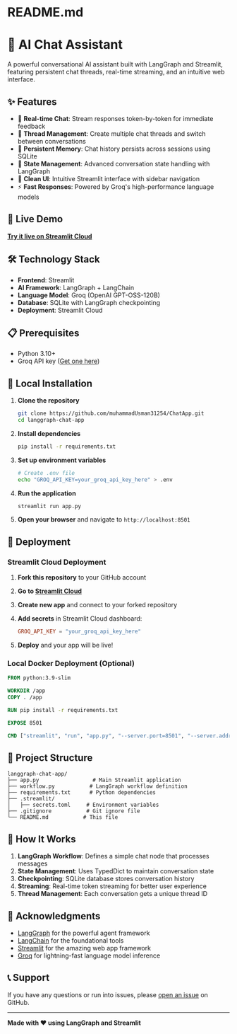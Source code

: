 # README.md

# 🤖 AI Chat Assistant

A powerful conversational AI assistant built with LangGraph and Streamlit, featuring persistent chat threads, real-time streaming, and an intuitive web interface.

## ✨ Features

- 💬 **Real-time Chat**: Stream responses token-by-token for immediate feedback
- 🧵 **Thread Management**: Create multiple chat threads and switch between conversations
- 💾 **Persistent Memory**: Chat history persists across sessions using SQLite
- 🔄 **State Management**: Advanced conversation state handling with LangGraph
- 🎨 **Clean UI**: Intuitive Streamlit interface with sidebar navigation
- ⚡ **Fast Responses**: Powered by Groq's high-performance language models

## 🚀 Live Demo

**[Try it live on Streamlit Cloud](https://chat-app.streamlit.app)** 

## 🛠️ Technology Stack

- **Frontend**: Streamlit
- **AI Framework**: LangGraph + LangChain
- **Language Model**: Groq (OpenAI GPT-OSS-120B)
- **Database**: SQLite with LangGraph checkpointing
- **Deployment**: Streamlit Cloud

## 📋 Prerequisites

- Python 3.10+
- Groq API key ([Get one here](https://console.groq.com/keys))

## 🔧 Local Installation

1. **Clone the repository**
   ```bash
   git clone https://github.com/muhammadUsman31254/ChatApp.git
   cd langgraph-chat-app
   ```

2. **Install dependencies**
   ```bash
   pip install -r requirements.txt
   ```

3. **Set up environment variables**
   ```bash
   # Create .env file
   echo "GROQ_API_KEY=your_groq_api_key_here" > .env
   ```

4. **Run the application**
   ```bash
   streamlit run app.py
   ```

5. **Open your browser** and navigate to `http://localhost:8501`

## 🚀 Deployment

### Streamlit Cloud Deployment

1. **Fork this repository** to your GitHub account

2. **Go to [Streamlit Cloud](https://share.streamlit.io)**

3. **Create new app** and connect to your forked repository

4. **Add secrets** in Streamlit Cloud dashboard:
   ```toml
   GROQ_API_KEY = "your_groq_api_key_here"
   ```

5. **Deploy** and your app will be live!

### Local Docker Deployment (Optional)

```dockerfile
FROM python:3.9-slim

WORKDIR /app
COPY . /app

RUN pip install -r requirements.txt

EXPOSE 8501

CMD ["streamlit", "run", "app.py", "--server.port=8501", "--server.address=0.0.0.0"]
```

## 📁 Project Structure

```
langgraph-chat-app/
├── app.py                 # Main Streamlit application
├── workflow.py           # LangGraph workflow definition
├── requirements.txt      # Python dependencies
├── .streamlit/
│   ├── secrets.toml     # Environment variables 
├── .gitignore           # Git ignore file
└── README.md           # This file
```

## 🎯 How It Works

1. **LangGraph Workflow**: Defines a simple chat node that processes messages
2. **State Management**: Uses TypedDict to maintain conversation state
3. **Checkpointing**: SQLite database stores conversation history
4. **Streaming**: Real-time token streaming for better user experience
5. **Thread Management**: Each conversation gets a unique thread ID

## 🙏 Acknowledgments

- [LangGraph](https://langchain-ai.github.io/langgraph/) for the powerful agent framework
- [LangChain](https://langchain.com/) for the foundational tools
- [Streamlit](https://streamlit.io/) for the amazing web app framework  
- [Groq](https://groq.com/) for lightning-fast language model inference

## 📞 Support

If you have any questions or run into issues, please [open an issue](https://github.com/muhammadUsman31254/ChatApp/issues) on GitHub.

---

**Made with ❤️ using LangGraph and Streamlit**
